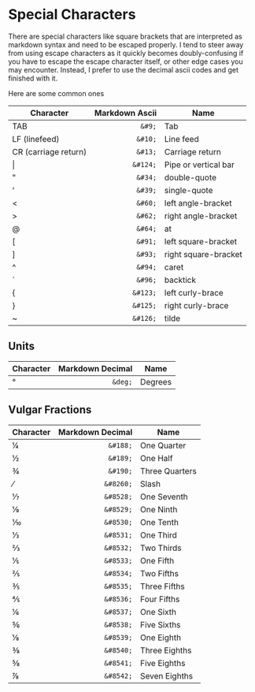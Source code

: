 # Special Characters

There are special characters like square brackets that are interpreted as markdown
syntax and need to be escaped properly.  I tend to steer away from using escape
characters as it quickly becomes doubly-confusing if you have to escape the escape
character itself, or other edge cases you may encounter.  Instead, I prefer to use
the decimal ascii codes and get finished with it.

Here are some common ones

| Character | Markdown Ascii | Name |
|---|---:|---|
| TAB | `&#9;` | Tab |
| LF (linefeed) | `&#10;` | Line feed |
| CR (carriage return) | `&#13;` | Carriage return |
| &#124; | `&#124;` | Pipe or vertical bar |
| &#34; | `&#34;` | double-quote |
| &#39; | `&#39;` | single-quote |
| &#60; | `&#60;` | left angle-bracket |
| &#62; | `&#62;` | right angle-bracket |
| &#64; | `&#64;` | at |
| &#91; | `&#91;` | left square-bracket |
| &#93; | `&#93;` | right square-bracket |
| &#94; | `&#94;` | caret |
| &#96; | `&#96;` | backtick |
| &#123; | `&#123;` | left curly-brace |
| &#125; | `&#125;` | right curly-brace |
| &#126; | `&#126;` | tilde |

## Units

| Character | Markdown Decimal | Name |
|---|---:|---|
| &deg; | `&deg;` | Degrees |

## Vulgar Fractions

| Character | Markdown Decimal | Name |
|---|---:|---|
| &#188; | `&#188;` | One Quarter |
| &#189; | `&#189;` | One Half |
| &#190; | `&#190;` | Three Quarters |
| &#8260; | `&#8260;` | Slash |
| &#8528; | `&#8528;` | One Seventh |
| &#8529; | `&#8529;` | One Ninth |
| &#8530; | `&#8530;` | One Tenth |
| &#8531; | `&#8531;` | One Third |
| &#8532; | `&#8532;` | Two Thirds |
| &#8533; | `&#8533;` | One Fifth |
| &#8534; | `&#8534;` | Two Fifths |
| &#8535; | `&#8535;` | Three Fifths |
| &#8536; | `&#8536;` | Four Fifths |
| &#8537; | `&#8537;` | One Sixth |
| &#8538; | `&#8538;` | Five Sixths |
| &#8539; | `&#8539;` | One Eighth |
| &#8540; | `&#8540;` | Three Eighths |
| &#8541; | `&#8541;` | Five Eighths |
| &#8542; | `&#8542;` | Seven Eighths |
